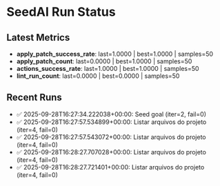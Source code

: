 # SeedAI Run Status

## Latest Metrics
- **apply_patch_success_rate**: last=1.0000 | best=1.0000 | samples=50
- **apply_patch_count**: last=0.0000 | best=1.0000 | samples=50
- **actions_success_rate**: last=1.0000 | best=1.0000 | samples=50
- **lint_run_count**: last=0.0000 | best=0.0000 | samples=50

## Recent Runs
- ✅ 2025-09-28T16:27:34.222038+00:00: Seed goal (iter=2, fail=0)
- ✅ 2025-09-28T16:27:57.534899+00:00: Listar arquivos do projeto (iter=4, fail=0)
- ✅ 2025-09-28T16:27:57.543072+00:00: Listar arquivos do projeto (iter=4, fail=0)
- ✅ 2025-09-28T16:28:27.707028+00:00: Listar arquivos do projeto (iter=4, fail=0)
- ✅ 2025-09-28T16:28:27.721401+00:00: Listar arquivos do projeto (iter=4, fail=0)